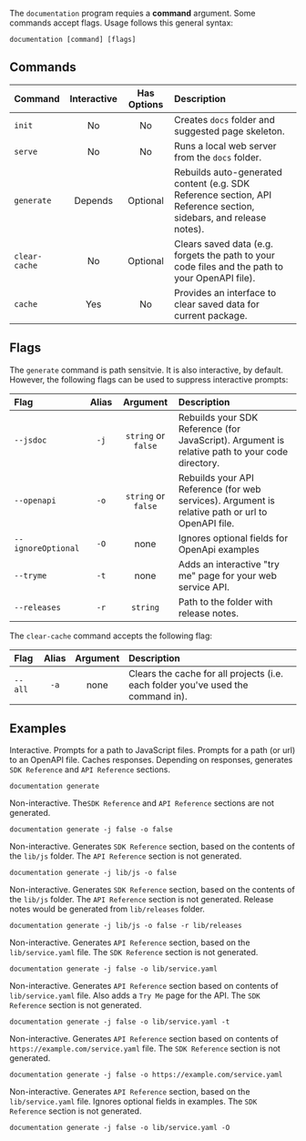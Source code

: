 The ```documentation``` program requies a **command** argument. Some commands accept flags. Usage follows this general syntax:

```shell
documentation [command] [flags]
```

## Commands

| Command           | Interactive | Has Options         | Description                                                                                                       |
| :---------------- | :---------: | :-----------------: | :---------------------------------------------------------------------------------------------------------------- |
| ```init```        | No          | No                  | Creates ```docs``` folder and suggested page skeleton.                                                            |
| ```serve```       | No          | No                  | Runs a local web server from the ```docs``` folder.                                                               |
| ```generate```    | Depends     | Optional            | Rebuilds auto-generated content (e.g. SDK Reference section, API Reference section, sidebars, and release notes). |
| ```clear-cache``` | No          | Optional            | Clears saved data (e.g. forgets the path to your code files and the path to your OpenAPI file).                   |
| ```cache``` | Yes          | No            | Provides an interface to clear saved data for current package.                   |

## Flags


The ```generate``` command is path sensitvie. It is also interactive, by default. However, the following flags can be used to suppress interactive prompts:

| Flag                     |  Alias   |          Argument           | Description                                                                                       |
|:-------------------------|:--------:|:---------------------------:|:--------------------------------------------------------------------------------------------------|
| ```--jsdoc```            | ```-j``` | ```string``` or ```false``` | Rebuilds your SDK Reference (for JavaScript). Argument is relative path to your code directory.   |
| ```--openapi```          | ```-o``` | ```string``` or ```false``` | Rebuilds your API Reference (for web services). Argument is relative path or url to OpenAPI file. |
| ```--ignoreOptional```   | ```-O``` |            none             | Ignores optional fields for OpenApi examples                                                      |
| ```--tryme```            | ```-t``` |            none             | Adds an interactive "try me" page for your web service API.                                       |
| ```--releases```         | ```-r``` |          `string`           | Path to the folder with release notes.                                                            |

The ```clear-cache``` command accepts the following flag:

| Flag            | Alias    | Argument                    | Description                                                                                     |
| :-------------- | :------: | :-------------------------: | :---------------------------------------------------------------------------------------------- |
| ```--all```     | ```-a``` | none                        | Clears the cache for all projects (i.e. each folder you've used the command in).                |



## Examples

Interactive. Prompts for a path to JavaScript files. Prompts for a path (or url) to an OpenAPI file. Caches responses. Depending on responses, generates ```SDK Reference``` and ```API Reference``` sections.

```shell
documentation generate
```

Non-interactive. The```SDK Reference``` and ```API Reference``` sections are not generated.

```shell
documentation generate -j false -o false
```

Non-interactive. Generates ```SDK Reference``` section, based on the contents of the ```lib/js``` folder. The ```API Reference``` section is not generated.

```shell
documentation generate -j lib/js -o false
```

Non-interactive. Generates ```SDK Reference``` section, based on the contents of the ```lib/js``` folder. The ```API Reference``` section is not generated. Release notes would be generated from ```lib/releases``` folder.

```shell
documentation generate -j lib/js -o false -r lib/releases
```

Non-interactive. Generates ```API Reference``` section, based on the ```lib/service.yaml``` file. The ```SDK Reference``` section is not generated.

```shell
documentation generate -j false -o lib/service.yaml
```

Non-interactive. Generates ```API Reference``` section based on contents of ```lib/service.yaml``` file. Also adds a ```Try Me``` page for the API. The ```SDK Reference``` section is not generated.

```shell
documentation generate -j false -o lib/service.yaml -t
```

Non-interactive. Generates ```API Reference``` section based on contents of ```https://example.com/service.yaml``` file. The ```SDK Reference``` section is not generated.

```shell
documentation generate -j false -o https://example.com/service.yaml
```

Non-interactive. Generates ```API Reference``` section, based on the ```lib/service.yaml``` file. Ignores optional fields in examples. The ```SDK Reference``` section is not generated.

```shell
documentation generate -j false -o lib/service.yaml -O
```
